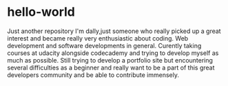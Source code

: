 # hello-world
Just another repository
I'm dally,just someone who really picked up a great interest and became really very enthusiastic about coding. Web development and software developments in general. Curently taking courses at udacity alongside codecademy and trying to develop myself as much as possible. Still trying to develop a portfolio site but encountering several difficulties as a beginner and really want to be a part of this great developers community and be able to contribute immensely.
